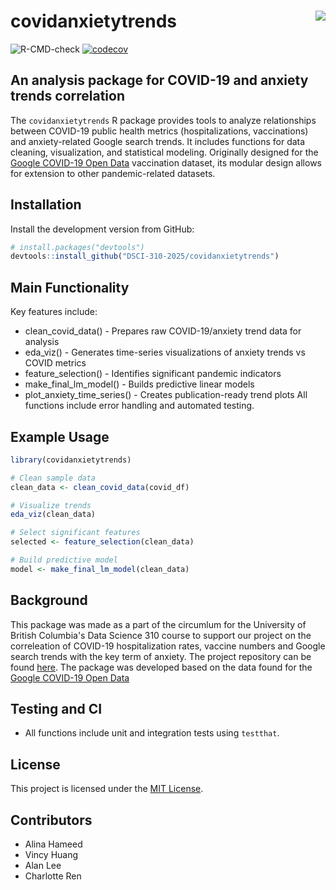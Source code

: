 # covidanxietytrends <img src="https://img.shields.io/badge/version-0.0.0.9000-blue" align="right" />

![R-CMD-check](https://github.com/DSCI-310-2025/covidanxietytrends/workflows/R-CMD-check/badge.svg) 
[![codecov](https://codecov.io/gh/DSCI-310-2025/covidanxietytrends/branch/main/graph/badge.svg)](https://codecov.io/gh/DSCI-310-2025/covidanxietytrends)

## An analysis package for COVID-19 and anxiety trends correlation

The `covidanxietytrends` R package provides tools to analyze relationships between COVID-19 public health metrics (hospitalizations, vaccinations) and anxiety-related Google search trends. It includes functions for data cleaning, visualization, and statistical modeling. Originally designed for the [Google COVID-19 Open Data](https://github.com/GoogleCloudPlatform/covid-19-open-data/blob/main/docs/table-vaccinations.md) vaccination dataset, its modular design allows for extension to other pandemic-related datasets.

## Installation
Install the development version from GitHub:

``` r
# install.packages("devtools")
devtools::install_github("DSCI-310-2025/covidanxietytrends")
```

## Main Functionality
Key features include:

- clean_covid_data() - Prepares raw COVID-19/anxiety trend data for analysis
- eda_viz() - Generates time-series visualizations of anxiety trends vs COVID metrics
- feature_selection() - Identifies significant pandemic indicators
- make_final_lm_model() - Builds predictive linear models
- plot_anxiety_time_series() - Creates publication-ready trend plots
All functions include error handling and automated testing.

## Example Usage

``` r
library(covidanxietytrends)

# Clean sample data
clean_data <- clean_covid_data(covid_df)

# Visualize trends
eda_viz(clean_data)

# Select significant features
selected <- feature_selection(clean_data)

# Build predictive model
model <- make_final_lm_model(clean_data)
```

## Background 
This package was made as a part of the circumlum for the University of British Columbia's Data Science 310 course to support our project on the correleation of COVID-19 hospitalization rates, vaccine numbers and Google search trends with the key term of anxiety. The project repository can be found [here](https://github.com/DSCI-310-2025/dsci-310-group-14). The package was developed based on the data found for the [Google COVID-19 Open Data](https://github.com/GoogleCloudPlatform/covid-19-open-data/blob/main/docs/table-vaccinations.md)

## Testing and CI 
- All functions include unit and integration tests using `testthat`.

##  License

This project is licensed under the [MIT License](LICENSE.md).

## Contributors

- Alina Hameed
- Vincy Huang
- Alan Lee
- Charlotte Ren



